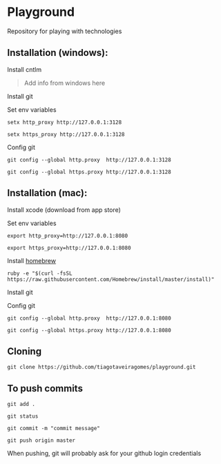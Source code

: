 # Playground

Repository for playing with technologies

## Installation (windows):

Install cntlm

> Add info from windows here

Install git

Set env variables


    setx http_proxy http://127.0.0.1:3128

    setx https_proxy http://127.0.0.1:3128

Config git

    git config --global http.proxy  http://127.0.0.1:3128

    git config --global https.proxy http://127.0.0.1:3128

## Installation (mac):

Install xcode (download from app store)

Set env variables

    export http_proxy=http://127.0.0.1:8080

    export https_proxy=http://127.0.0.1:8080

Install [homebrew](http://brew.sh/)

    ruby -e "$(curl -fsSL https://raw.githubusercontent.com/Homebrew/install/master/install)"

Install git

Config git

    git config --global http.proxy  http://127.0.0.1:8080

    git config --global https.proxy http://127.0.0.1:8080


## Cloning

    git clone https://github.com/tiagotaveiragomes/playground.git


## To push commits

    git add .

    git status

    git commit -m "commit message"

    git push origin master

When pushing, git will probably ask for your github login credentials

